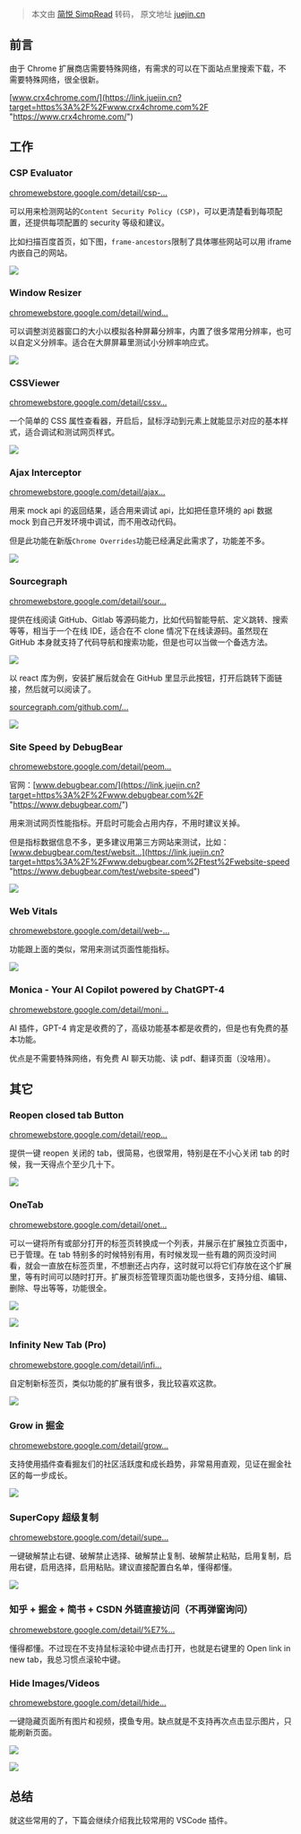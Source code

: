 > 本文由 [简悦 SimpRead](http://ksria.com/simpread/) 转码， 原文地址 [juejin.cn](https://juejin.cn/post/7315260397370802191)

前言
--

由于 Chrome 扩展商店需要特殊网络，有需求的可以在下面站点里搜索下载，不需要特殊网络，很全很新。

[www.crx4chrome.com/](https://link.juejin.cn?target=https%3A%2F%2Fwww.crx4chrome.com%2F "https://www.crx4chrome.com/")

工作
--

### CSP Evaluator

[chromewebstore.google.com/detail/csp-…](https://link.juejin.cn?target=https%3A%2F%2Fchromewebstore.google.com%2Fdetail%2Fcsp-evaluator%2Ffjohamlofnakbnbfjkohkbdigoodcejf "https://chromewebstore.google.com/detail/csp-evaluator/fjohamlofnakbnbfjkohkbdigoodcejf")

可以用来检测网站的`Content Security Policy (CSP)`，可以更清楚看到每项配置，还提供每项配置的 security 等级和建议。

比如扫描百度首页，如下图，`frame-ancestors`限制了具体哪些网站可以用 iframe 内嵌自己的网站。

![](https://p3-juejin.byteimg.com/tos-cn-i-k3u1fbpfcp/bf811eec12fa429192e9b7f2275ad257~tplv-k3u1fbpfcp-jj-mark:3024:0:0:0:q75.awebp#?w=775&h=600&s=45172&e=png&b=fefefe)

### Window Resizer

[chromewebstore.google.com/detail/wind…](https://link.juejin.cn?target=https%3A%2F%2Fchromewebstore.google.com%2Fdetail%2Fwindow-resizer%2Fkkelicaakdanhinjdeammmilcgefonfh "https://chromewebstore.google.com/detail/window-resizer/kkelicaakdanhinjdeammmilcgefonfh")

可以调整浏览器窗口的大小以模拟各种屏幕分辨率，内置了很多常用分辨率，也可以自定义分辨率。适合在大屏屏幕里测试小分辨率响应式。

![](https://p3-juejin.byteimg.com/tos-cn-i-k3u1fbpfcp/05e94d9001494848a3a6040e1a9a4b68~tplv-k3u1fbpfcp-jj-mark:3024:0:0:0:q75.awebp#?w=328&h=410&s=26145&e=png&b=f8f5f4)

### CSSViewer

[chromewebstore.google.com/detail/cssv…](https://link.juejin.cn?target=https%3A%2F%2Fchromewebstore.google.com%2Fdetail%2Fcssviewer%2Fggfgijbpiheegefliciemofobhmofgce "https://chromewebstore.google.com/detail/cssviewer/ggfgijbpiheegefliciemofobhmofgce")

一个简单的 CSS 属性查看器，开启后，鼠标浮动到元素上就能显示对应的基本样式，适合调试和测试网页样式。

![](https://p3-juejin.byteimg.com/tos-cn-i-k3u1fbpfcp/49285e98ca544e518354429b40f5958c~tplv-k3u1fbpfcp-jj-mark:3024:0:0:0:q75.awebp#?w=476&h=574&s=57223&e=png&b=fdfdfd)

### Ajax Interceptor

[chromewebstore.google.com/detail/ajax…](https://link.juejin.cn?target=https%3A%2F%2Fchromewebstore.google.com%2Fdetail%2Fajax-modifier%2Fnhpjggchkhnlbgdfcbgpdpkifemomkpg "https://chromewebstore.google.com/detail/ajax-modifier/nhpjggchkhnlbgdfcbgpdpkifemomkpg")

用来 mock api 的返回结果，适合用来调试 api，比如把任意环境的 api 数据 mock 到自己开发环境中调试，而不用改动代码。

但是此功能在新版`Chrome Overrides`功能已经满足此需求了，功能差不多。

![](https://p3-juejin.byteimg.com/tos-cn-i-k3u1fbpfcp/b3c847a4b6dc4a2d9a34c54cdc5951a6~tplv-k3u1fbpfcp-jj-mark:3024:0:0:0:q75.awebp#?w=615&h=220&s=18320&e=png&b=fffefe)

### Sourcegraph

[chromewebstore.google.com/detail/sour…](https://link.juejin.cn?target=https%3A%2F%2Fchromewebstore.google.com%2Fdetail%2Fsourcegraph%2Fdgjhfomjieaadpoljlnidmbgkdffpack "https://chromewebstore.google.com/detail/sourcegraph/dgjhfomjieaadpoljlnidmbgkdffpack")

提供在线阅读 GitHub、Gitlab 等源码能力，比如代码智能导航、定义跳转、搜索等等，相当于一个在线 IDE，适合在不 clone 情况下在线读源码。虽然现在 GitHub 本身就支持了代码导航和搜索功能，但是也可以当做一个备选方法。

![](https://p3-juejin.byteimg.com/tos-cn-i-k3u1fbpfcp/781925a8936e44efbfd6e590ebdc1293~tplv-k3u1fbpfcp-jj-mark:3024:0:0:0:q75.awebp#?w=348&h=145&s=5176&e=png&b=f4f7f9)

以 react 库为例，安装扩展后就会在 GitHub 里显示此按钮，打开后跳转下面链接，然后就可以阅读了。

[sourcegraph.com/github.com/…](https://link.juejin.cn?target=https%3A%2F%2Fsourcegraph.com%2Fgithub.com%2Ffacebook%2Freact%40main "https://sourcegraph.com/github.com/facebook/react@main")

![](https://p3-juejin.byteimg.com/tos-cn-i-k3u1fbpfcp/8411730ecac940d7814bdb089df1bda8~tplv-k3u1fbpfcp-jj-mark:3024:0:0:0:q75.awebp#?w=1082&h=730&s=95546&e=png&b=fefefe)

### Site Speed by DebugBear

[chromewebstore.google.com/detail/peom…](https://link.juejin.cn?target=https%3A%2F%2Fchromewebstore.google.com%2Fdetail%2Fpeomeonecjebolgekpnddgpgdigmpblc "https://chromewebstore.google.com/detail/peomeonecjebolgekpnddgpgdigmpblc")

官网：[www.debugbear.com/](https://link.juejin.cn?target=https%3A%2F%2Fwww.debugbear.com%2F "https://www.debugbear.com/")

用来测试网页性能指标。开启时可能会占用内存，不用时建议关掉。

但是指标数据信息不多，更多建议用第三方网站来测试，比如：[www.debugbear.com/test/websit…](https://link.juejin.cn?target=https%3A%2F%2Fwww.debugbear.com%2Ftest%2Fwebsite-speed "https://www.debugbear.com/test/website-speed")

![](https://p3-juejin.byteimg.com/tos-cn-i-k3u1fbpfcp/414ac7c4192345c282a193934ad0771d~tplv-k3u1fbpfcp-jj-mark:3024:0:0:0:q75.awebp#?w=700&h=536&s=35143&e=png&b=fdfdfd)

### Web Vitals

[chromewebstore.google.com/detail/web-…](https://link.juejin.cn?target=https%3A%2F%2Fchromewebstore.google.com%2Fdetail%2Fweb-vitals%2Fahfhijdlegdabablpippeagghigmibma "https://chromewebstore.google.com/detail/web-vitals/ahfhijdlegdabablpippeagghigmibma")

功能跟上面的类似，常用来测试页面性能指标。

![](https://p3-juejin.byteimg.com/tos-cn-i-k3u1fbpfcp/6d5d5d9eb58d426ea233b2c3e7249e04~tplv-k3u1fbpfcp-jj-mark:3024:0:0:0:q75.awebp#?w=577&h=600&s=31438&e=png&b=fdfdfd)

### Monica - Your AI Copilot powered by ChatGPT-4

[chromewebstore.google.com/detail/moni…](https://link.juejin.cn?target=https%3A%2F%2Fchromewebstore.google.com%2Fdetail%2Fmonica-your-ai-copilot-po%2Fofpnmcalabcbjgholdjcjblkibolbppb "https://chromewebstore.google.com/detail/monica-your-ai-copilot-po/ofpnmcalabcbjgholdjcjblkibolbppb")

AI 插件，GPT-4 肯定是收费的了，高级功能基本都是收费的，但是也有免费的基本功能。

优点是不需要特殊网络，有免费 AI 聊天功能、读 pdf、翻译页面（没啥用）。

其它
--

### Reopen closed tab Button

[chromewebstore.google.com/detail/reop…](https://link.juejin.cn?target=https%3A%2F%2Fchromewebstore.google.com%2Fdetail%2Freopen-closed-tab-button%2Fjjchodckpgecejjbbdedboikbidieebe "https://chromewebstore.google.com/detail/reopen-closed-tab-button/jjchodckpgecejjbbdedboikbidieebe")

提供一键 reopen 关闭的 tab，很简易，也很常用，特别是在不小心关闭 tab 的时候，我一天得点个至少几十下。

![](https://p3-juejin.byteimg.com/tos-cn-i-k3u1fbpfcp/7513ddef99d84743bd83a8cc21fa18d6~tplv-k3u1fbpfcp-jj-mark:3024:0:0:0:q75.awebp#?w=146&h=61&s=2577&e=png&b=fcfcfc)

### OneTab

[chromewebstore.google.com/detail/onet…](https://link.juejin.cn?target=https%3A%2F%2Fchromewebstore.google.com%2Fdetail%2Fonetab%2Fchphlpgkkbolifaimnlloiipkdnihall "https://chromewebstore.google.com/detail/onetab/chphlpgkkbolifaimnlloiipkdnihall")

可以一键将所有或部分打开的标签页转换成一个列表，并展示在扩展独立页面中，已于管理。在 tab 特别多的时候特别有用，有时候发现一些有趣的网页没时间看，就会一直放在标签页里，不想删还占内存，这时就可以将它们存放在这个扩展里，等有时间可以随时打开。扩展页标签管理页面功能也很多，支持分组、编辑、删除、导出等等，功能很全。

![](https://p3-juejin.byteimg.com/tos-cn-i-k3u1fbpfcp/d3c434694a894095914b40ad94ef5899~tplv-k3u1fbpfcp-jj-mark:3024:0:0:0:q75.awebp#?w=134&h=56&s=2423&e=png&b=fdfdfd)

![](https://p3-juejin.byteimg.com/tos-cn-i-k3u1fbpfcp/5cfbcc7d2b9246cd8a6f90f142613b15~tplv-k3u1fbpfcp-jj-mark:3024:0:0:0:q75.awebp#?w=673&h=573&s=72424&e=png&b=fffefe)

### Infinity New Tab (Pro)

[chromewebstore.google.com/detail/infi…](https://link.juejin.cn?target=https%3A%2F%2Fchromewebstore.google.com%2Fdetail%2Finfinity-new-tab-pro%2Fnnnkddnnlpamobajfibfdgfnbcnkgngh "https://chromewebstore.google.com/detail/infinity-new-tab-pro/nnnkddnnlpamobajfibfdgfnbcnkgngh")

自定制新标签页，类似功能的扩展有很多，我比较喜欢这款。

![](https://p3-juejin.byteimg.com/tos-cn-i-k3u1fbpfcp/d486cbb395294277893d0916d2d1d0f8~tplv-k3u1fbpfcp-jj-mark:3024:0:0:0:q75.awebp#?w=1280&h=800&s=720390&e=png&b=c9d0db)

### Grow in 掘金

[chromewebstore.google.com/detail/grow…](https://link.juejin.cn?target=https%3A%2F%2Fchromewebstore.google.com%2Fdetail%2Fgrow-in-%25E6%258E%2598%25E9%2587%2591%2Fkiejcjemfigohhmeielfbifkikkiefeg "https://chromewebstore.google.com/detail/grow-in-%E6%8E%98%E9%87%91/kiejcjemfigohhmeielfbifkikkiefeg")

支持使用插件查看掘友们的社区活跃度和成长趋势，非常易用直观，见证在掘金社区的每一步成长。

![](https://p3-juejin.byteimg.com/tos-cn-i-k3u1fbpfcp/0065e6c4a38b496ba7dd9e073d4e0ddc~tplv-k3u1fbpfcp-jj-mark:3024:0:0:0:q75.awebp#?w=728&h=654&s=70444&e=png&b=ffffff)

### SuperCopy 超级复制

[chromewebstore.google.com/detail/supe…](https://link.juejin.cn?target=https%3A%2F%2Fchromewebstore.google.com%2Fdetail%2Fsupercopy-enable-copy%2Fonepmapfbjohnegdmfhndpefjkppbjkm "https://chromewebstore.google.com/detail/supercopy-enable-copy/onepmapfbjohnegdmfhndpefjkppbjkm")

一键破解禁止右键、破解禁止选择、破解禁止复制、破解禁止粘贴，启用复制，启用右键，启用选择，启用粘贴。建议直接配置白名单，懂得都懂。

![](https://p3-juejin.byteimg.com/tos-cn-i-k3u1fbpfcp/3720f4647ea1441cb662233bf389bcdb~tplv-k3u1fbpfcp-jj-mark:3024:0:0:0:q75.awebp#?w=786&h=214&s=15228&e=png&b=f8f5f4)

### 知乎 + 掘金 + 简书 + CSDN 外链直接访问（不再弹窗询问）

[chromewebstore.google.com/detail/%E7%…](https://link.juejin.cn?target=https%3A%2F%2Fchromewebstore.google.com%2Fdetail%2F%25E7%259F%25A5%25E4%25B9%258E%2B%25E6%258E%2598%25E9%2587%2591%2B%25E7%25AE%2580%25E4%25B9%25A6%2Bcsdn-%25E5%25A4%2596%25E9%2593%25BE%25E7%259B%25B4%25E6%258E%25A5%25E8%25AE%25BF%25E9%2597%25AE%25EF%25BC%2588%25E4%25B8%258D%25E5%2586%258D%25E5%25BC%25B9%25E7%25AA%2597%2Fkgbclalpeifjppmoefloadfelmpohpgm "https://chromewebstore.google.com/detail/%E7%9F%A5%E4%B9%8E+%E6%8E%98%E9%87%91+%E7%AE%80%E4%B9%A6+csdn-%E5%A4%96%E9%93%BE%E7%9B%B4%E6%8E%A5%E8%AE%BF%E9%97%AE%EF%BC%88%E4%B8%8D%E5%86%8D%E5%BC%B9%E7%AA%97/kgbclalpeifjppmoefloadfelmpohpgm")

懂得都懂。不过现在不支持鼠标滚轮中键点击打开，也就是右键里的 Open link in new tab，我总习惯点滚轮中键。

### Hide Images/Videos

[chromewebstore.google.com/detail/hide…](https://link.juejin.cn?target=https%3A%2F%2Fchromewebstore.google.com%2Fdetail%2Fhide-imagesvideos%2Fidmcpoiccfmffdglijpiapgienjemppo "https://chromewebstore.google.com/detail/hide-imagesvideos/idmcpoiccfmffdglijpiapgienjemppo")

一键隐藏页面所有图片和视频，摸鱼专用。缺点就是不支持再次点击显示图片，只能刷新页面。

![](https://p3-juejin.byteimg.com/tos-cn-i-k3u1fbpfcp/9a84eb2fa84645f49b24c2bbd922d3c0~tplv-k3u1fbpfcp-jj-mark:3024:0:0:0:q75.awebp#?w=104&h=51&s=1711&e=png&b=fefefe)

![](https://p3-juejin.byteimg.com/tos-cn-i-k3u1fbpfcp/8638b3a2f5fc464cb4bc5be2616d0255~tplv-k3u1fbpfcp-jj-mark:3024:0:0:0:q75.awebp#?w=419&h=188&s=8245&e=png&b=fefefe)

总结
--

就这些常用的了，下篇会继续介绍我比较常用的 VSCode 插件。